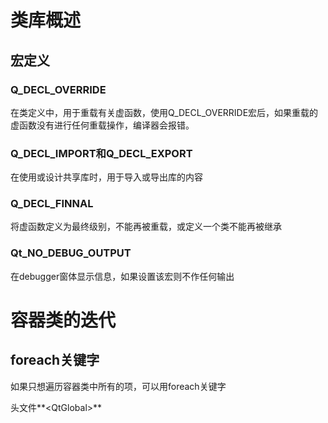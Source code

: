 # 类库概述

## 宏定义

### Q_DECL_OVERRIDE

在类定义中，用于重载有关虚函数，使用Q_DECL_OVERRIDE宏后，如果重载的虚函数没有进行任何重载操作，编译器会报错。

### Q_DECL_IMPORT和Q_DECL_EXPORT

在使用或设计共享库时，用于导入或导出库的内容

### Q_DECL_FINNAL

将虚函数定义为最终级别，不能再被重载，或定义一个类不能再被继承

### Qt_NO_DEBUG_OUTPUT

在debugger窗体显示信息，如果设置该宏则不作任何输出



 

# 容器类的迭代

## foreach关键字

如果只想遍历容器类中所有的项，可以用foreach关键字

头文件**\<QtGlobal\>**